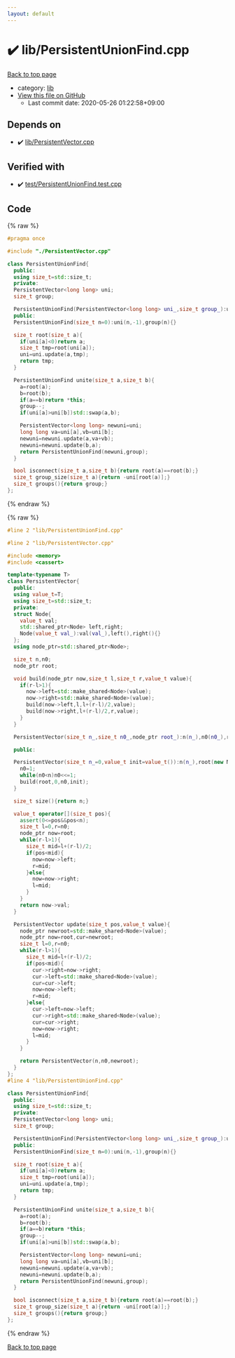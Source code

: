 ```yaml
---
layout: default
---
```


<!-- mathjax config similar to math.stackexchange -->
<script type="text/javascript" async
  src="https://cdnjs.cloudflare.com/ajax/libs/mathjax/2.7.5/MathJax.js?config=TeX-MML-AM_CHTML">
</script>
<script type="text/x-mathjax-config">
  MathJax.Hub.Config({
    TeX: { equationNumbers: { autoNumber: "AMS" }},
    tex2jax: {
      inlineMath: [ ['$','$'] ],
      processEscapes: true
    },
    "HTML-CSS": { matchFontHeight: false },
    displayAlign: "left",
    displayIndent: "2em"
  });
</script>

<script type="text/javascript" src="https://cdnjs.cloudflare.com/ajax/libs/jquery/3.4.1/jquery.min.js"></script>
<script src="https://cdn.jsdelivr.net/npm/jquery-balloon-js@1.1.2/jquery.balloon.min.js" integrity="sha256-ZEYs9VrgAeNuPvs15E39OsyOJaIkXEEt10fzxJ20+2I=" crossorigin="anonymous"></script>
<script type="text/javascript" src="../../assets/js/copy-button.js"></script>
<link rel="stylesheet" href="../../assets/css/copy-button.css" />


# :heavy_check_mark: lib/PersistentUnionFind.cpp

<a href="../../index.html">Back to top page</a>

* category: <a href="../../index.html#e8acc63b1e238f3255c900eed37254b8">lib</a>
* <a href="{{ site.github.repository_url }}/blob/master/lib/PersistentUnionFind.cpp">View this file on GitHub</a>
    - Last commit date: 2020-05-26 01:22:58+09:00




## Depends on

* :heavy_check_mark: <a href="PersistentVector.cpp.html">lib/PersistentVector.cpp</a>


## Verified with

* :heavy_check_mark: <a href="../../verify/test/PersistentUnionFind.test.cpp.html">test/PersistentUnionFind.test.cpp</a>


## Code

<a id="unbundled"></a>
{% raw %}
```cpp
#pragma once

#include "./PersistentVector.cpp"

class PersistentUnionFind{
  public:
  using size_t=std::size_t;
  private:
  PersistentVector<long long> uni;
  size_t group;

  PersistentUnionFind(PersistentVector<long long> uni_,size_t group_):uni(uni_),group(group_){}
  public:
  PersistentUnionFind(size_t n=0):uni(n,-1),group(n){}

  size_t root(size_t a){
    if(uni[a]<0)return a;
    size_t tmp=root(uni[a]);
    uni=uni.update(a,tmp);
    return tmp;
  }

  PersistentUnionFind unite(size_t a,size_t b){
    a=root(a);
    b=root(b);
    if(a==b)return *this;
    group--;
    if(uni[a]>uni[b])std::swap(a,b);

    PersistentVector<long long> newuni=uni;
    long long va=uni[a],vb=uni[b];
    newuni=newuni.update(a,va+vb);
    newuni=newuni.update(b,a);
    return PersistentUnionFind(newuni,group);
  }

  bool isconnect(size_t a,size_t b){return root(a)==root(b);}
  size_t group_size(size_t a){return -uni[root(a)];}
  size_t groups(){return group;}
};
```
{% endraw %}

<a id="bundled"></a>
{% raw %}
```cpp
#line 2 "lib/PersistentUnionFind.cpp"

#line 2 "lib/PersistentVector.cpp"

#include <memory>
#include <cassert>

template<typename T>
class PersistentVector{
  public:
  using value_t=T;
  using size_t=std::size_t;
  private:
  struct Node{
    value_t val;
    std::shared_ptr<Node> left,right;
    Node(value_t val_):val(val_),left(),right(){}
  };
  using node_ptr=std::shared_ptr<Node>;

  size_t n,n0;
  node_ptr root;

  void build(node_ptr now,size_t l,size_t r,value_t value){
    if(r-l>1){
      now->left=std::make_shared<Node>(value);
      now->right=std::make_shared<Node>(value);
      build(now->left,l,l+(r-l)/2,value);
      build(now->right,l+(r-l)/2,r,value);
    }
  }

  PersistentVector(size_t n_,size_t n0_,node_ptr root_):n(n_),n0(n0_),root(root_){}

  public:

  PersistentVector(size_t n_=0,value_t init=value_t()):n(n_),root(new Node(init)){
    n0=1;
    while(n0<n)n0<<=1;
    build(root,0,n0,init);
  }

  size_t size(){return n;}

  value_t operator[](size_t pos){
    assert(0<=pos&&pos<n);
    size_t l=0,r=n0;
    node_ptr now=root;
    while(r-l>1){
      size_t mid=l+(r-l)/2;
      if(pos<mid){
        now=now->left;
        r=mid;
      }else{
        now=now->right;
        l=mid;
      }
    }
    return now->val;
  }

  PersistentVector update(size_t pos,value_t value){
    node_ptr newroot=std::make_shared<Node>(value);
    node_ptr now=root,cur=newroot;
    size_t l=0,r=n0;
    while(r-l>1){
      size_t mid=l+(r-l)/2;
      if(pos<mid){
        cur->right=now->right;
        cur->left=std::make_shared<Node>(value);
        cur=cur->left;
        now=now->left;
        r=mid;
      }else{
        cur->left=now->left;
        cur->right=std::make_shared<Node>(value);
        cur=cur->right;
        now=now->right;
        l=mid;
      }
    }

    return PersistentVector(n,n0,newroot);
  }
};
#line 4 "lib/PersistentUnionFind.cpp"

class PersistentUnionFind{
  public:
  using size_t=std::size_t;
  private:
  PersistentVector<long long> uni;
  size_t group;

  PersistentUnionFind(PersistentVector<long long> uni_,size_t group_):uni(uni_),group(group_){}
  public:
  PersistentUnionFind(size_t n=0):uni(n,-1),group(n){}

  size_t root(size_t a){
    if(uni[a]<0)return a;
    size_t tmp=root(uni[a]);
    uni=uni.update(a,tmp);
    return tmp;
  }

  PersistentUnionFind unite(size_t a,size_t b){
    a=root(a);
    b=root(b);
    if(a==b)return *this;
    group--;
    if(uni[a]>uni[b])std::swap(a,b);

    PersistentVector<long long> newuni=uni;
    long long va=uni[a],vb=uni[b];
    newuni=newuni.update(a,va+vb);
    newuni=newuni.update(b,a);
    return PersistentUnionFind(newuni,group);
  }

  bool isconnect(size_t a,size_t b){return root(a)==root(b);}
  size_t group_size(size_t a){return -uni[root(a)];}
  size_t groups(){return group;}
};

```
{% endraw %}

<a href="../../index.html">Back to top page</a>

